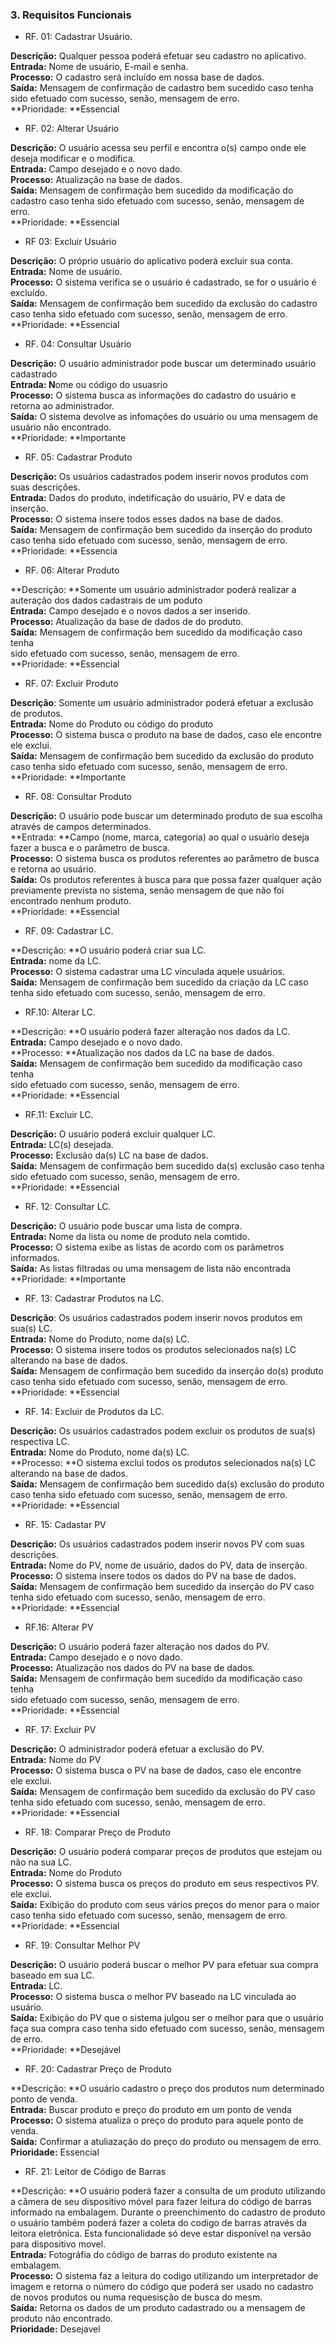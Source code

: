 ### 3. Requisitos Funcionais

* RF. 01: Cadastrar  Usuário.

**Descrição:** Qualquer pessoa poderá efetuar  seu cadastro no aplicativo.  
**Entrada:** Nome de usuário, E-mail e senha.  
**Processo:** O cadastro será incluído em nossa base de dados.  
**Saída:** Mensagem de confirmação de cadastro bem sucedido caso tenha sido efetuado com sucesso, senão, mensagem de erro.  
**Prioridade: **Essencial

* RF. 02: Alterar Usuário

**Descrição:** O usuário acessa seu perfil e encontra o\(s\) campo onde ele deseja modificar e o modifica.  
**Entrada:** Campo desejado e o novo dado.  
**Processo:** Atualização na base de dados.  
**Saída:** Mensagem de confirmação bem sucedido da modificação do cadastro caso tenha sido efetuado com sucesso, senão, mensagem de erro.  
**Prioridade: **Essencial

* RF 03: Excluir  Usuário

**Descrição:** O próprio usuário do aplicativo poderá excluir sua conta.  
**Entrada:** Nome de usuário.  
**Processo:** O sistema verifica se o usuário é cadastrado, se for o usuário é excluído.  
**Saída:** Mensagem de confirmação bem sucedido da exclusão do cadastro caso tenha sido efetuado com sucesso, senão, mensagem de erro.  
**Prioridade: **Essencial

* RF. 04: Consultar Usuário

**Descrição:** O usuário administrador pode buscar um determinado usuário cadastrado  
**Entrada: N**ome ou código do usuasrio  
**Processo:** O sistema busca as informações do cadastro do usuário e retorna ao administrador.  
**Saída:** O sistema devolve as infomações do usuário ou uma mensagem de usuário não encontrado.  
**Prioridade: **Importante

* RF. 05: Cadastrar Produto

**Descrição:** Os usuários cadastrados podem inserir novos produtos com suas descrições.  
**Entrada:** Dados do produto, indetificação do usuário, PV e data de inserção.  
**Processo:** O sistema insere todos esses dados na base de dados.  
**Saída:** Mensagem de confirmação bem sucedido da inserção do produto caso tenha sido efetuado com sucesso, senão, mensagem de erro.  
**Prioridade: **Essencia

* RF. 06: Alterar Produto

**Descrição: **Somente um usuário administrador poderá realizar a auteração dos dados cadastrais de um poduto  
**Entrada:** Campo desejado e o novos dados a ser inserido.  
**Processo:** Atualização da base de dados de do produto.  
**Saída:** Mensagem de confirmação bem sucedido da modificação caso tenha  
sido efetuado com sucesso, senão, mensagem de erro.  
**Prioridade: **Essencial

* RF. 07: Excluir Produto

**Descrição**: Somente um usuário  administrador poderá efetuar a exclusão de produtos.  
**Entrada:** Nome do Produto ou código do produto  
**Processo:** O sistema busca o produto na base de dados, caso ele encontre  
ele exclui.  
**Saída:** Mensagem de confirmação bem sucedido da exclusão do produto caso tenha sido efetuado com sucesso, senão, mensagem de erro.  
**Prioridade: **Importante

* RF. 08: Consultar Produto

**Descrição:** O usuário pode buscar um determinado produto de sua escolha  
através de campos determinados.  
**Entrada: **Campo \(nome, marca, categoria\) ao qual o usuário deseja fazer a busca e o parâmetro de busca.  
**Processo:** O sistema busca os produtos referentes ao parâmetro de busca e retorna ao usuário.  
**Saída:** Os produtos referentes à busca para que possa fazer qualquer ação previamente prevista no sistema, senão mensagem de que não foi encontrado nenhum produto.  
**Prioridade: **Essencial

* RF. 09: Cadastrar  LC.

**Descrição: **O usuário poderá criar sua LC.  
**Entrada:** nome da LC.  
**Processo:** O sistema cadastrar uma LC vinculada aquele usuários.  
**Saída:**  Mensagem de confirmação bem sucedido da criação da LC caso tenha sido efetuado com sucesso, senão, mensagem de erro.

* RF.10: Alterar  LC.

**Descrição: **O usuário poderá fazer alteração nos dados da LC.  
**Entrada:** Campo desejado e o novo dado.  
**Processo: **Atualização nos dados da LC na base de dados.  
**Saída:** Mensagem de confirmação bem sucedido da modificação caso tenha  
sido efetuado com sucesso, senão, mensagem de erro.  
**Prioridade: **Essencial

* RF.11: Excluir LC.

**Descrição:** O usuário poderá excluir qualquer LC.  
**Entrada:** LC\(s\) desejada.  
**Processo:** Exclusão da\(s\) LC na base de dados.  
**Saída:** Mensagem de confirmação bem sucedido da\(s\) exclusão caso tenha  
sido efetuado com sucesso, senão, mensagem de erro.  
**Prioridade: **Essencial

* RF. 12: Consultar LC.

**Descrição:** O usuário pode buscar uma lista de compra.  
**Entrada:** Nome da lista ou nome de produto nela comtido.  
**Processo:** O sistema exibe as listas de acordo com os parâmetros informados.  
**Saída:** As listas filtradas ou uma mensagem de lista não encontrada  
**Prioridade: **Importante

* RF. 13: Cadastrar Produtos na LC.

**Descrição**: Os usuários cadastrados podem inserir novos produtos em sua\(s\) LC.  
**Entrada:** Nome do Produto, nome da\(s\) LC.  
**Processo:** O sistema insere todos os produtos selecionados na\(s\) LC alterando na base de dados.  
**Saída:** Mensagem de confirmação bem sucedido da inserção do\(s\) produto caso tenha sido efetuado com sucesso, senão, mensagem de erro.  
**Prioridade: **Essencial

* RF. 14: Excluir de Produtos da LC. 

**Descrição:** Os usuários cadastrados podem excluir os produtos de sua\(s\) respectiva LC.  
**Entrada:** Nome do Produto, nome da\(s\) LC.  
**Processo: **O sistema exclui  todos os produtos selecionados na\(s\) LC alterando na base de dados.  
**Saída:** Mensagem de confirmação bem sucedido da\(s\) exclusão do produto caso tenha sido efetuado com sucesso, senão, mensagem de erro.  
**Prioridade: **Essencial

* RF. 15: Cadastar  PV 

**Descrição:** Os usuários cadastrados podem inserir novos PV com suas descrições.  
**Entrada:** Nome do PV, nome de usuário, dados do PV, data de inserção.  
**Processo:** O sistema insere todos os dados do PV na base de dados.  
**Saída:** Mensagem de confirmação bem sucedido da inserção do PV caso tenha sido efetuado com sucesso, senão, mensagem de erro.  
**Prioridade: **Essencial

* RF.16: Alterar PV

**Descrição:** O usuário poderá fazer alteração nos dados do PV.  
**Entrada:** Campo desejado e o novo dado.  
**Processo:** Atualização nos dados do PV na base de dados.  
**Saída:** Mensagem de confirmação bem sucedido da modificação caso tenha  
sido efetuado com sucesso, senão, mensagem de erro.  
**Prioridade: **Essencial

* RF. 17: Excluir PV

**Descrição:** O administrador poderá efetuar a exclusão do PV.  
**Entrada:** Nome do PV  
**Processo:** O sistema busca o PV na base de dados, caso ele encontre  
ele exclui.  
**Saída:** Mensagem de confirmação bem sucedido da exclusão do PV caso tenha sido efetuado com sucesso, senão, mensagem de erro.  
**Prioridade: **Essencial

* RF. 18: Comparar Preço de Produto

**Descrição:** O usuário poderá comparar preços de produtos que estejam ou não na sua LC.  
**Entrada:** Nome do Produto  
**Processo:** O sistema busca os preços do produto em seus respectivos PV.  
ele exclui.  
**Saída:** Exibição do produto com seus vários preços do menor para o maior caso tenha sido efetuado com sucesso, senão, mensagem de erro.  
**Prioridade: **Essencial

* RF. 19: Consultar Melhor PV

**Descrição:** O usuário poderá buscar o melhor PV para efetuar sua compra baseado em sua LC.  
**Entrada:** LC.  
**Processo:** O sistema busca o melhor PV baseado na LC vinculada ao usuário.  
**Saída:** Exibição do PV que o sistema julgou ser o melhor para que o usuário faça sua compra caso tenha sido efetuado com sucesso, senão, mensagem de erro.  
**Prioridade: **Desejável

* RF. 20: Cadastrar Preço de Produto 

**Descrição: **O usuário cadastro o preço dos produtos num determinado ponto de venda.  
**Entrada:** Buscar produto e preço do produto em um ponto de venda  
**Processo:** O sistema atualiza o preço do produto para aquele ponto de venda.  
**Saída:** Confirmar a atuliazação do preço do produto ou  mensagem de erro.  
**Prioridade:** Essencial

* RF. 21: Leitor de Código de Barras

**Descrição: **O usuário poderá fazer a consulta de um produto utilizando a câmera de seu dispositivo móvel  para fazer leitura do código de barras informado na embalagem. Durante o preenchimento do cadastro de produto o usuário também poderá fazer a coleta do codigo de barras através da leitora eletrônica. Esta funcionalidade só deve estar disponível na versão para dispositivo movel.  
**Entrada:** Fotográfia do código de barras do produto existente na embalagem.  
**Processo:** O sistema faz a leitura do codigo utilizando um interpretador de imagem e retorna o número do código  que poderá ser usado no cadastro de novos produtos ou numa requesisção de busca do mesm.  
**Saída:** Retorna os dados de um produto cadastrado ou  a mensagem de produto não encontrado.  
**Prioridade:** Desejavel

